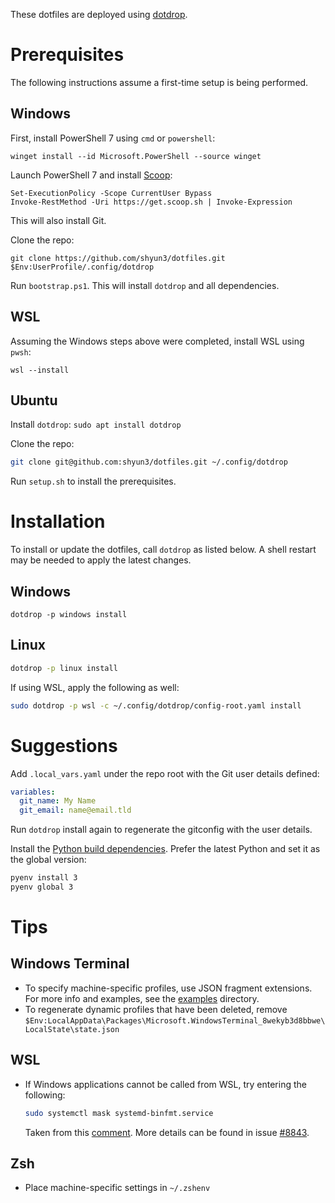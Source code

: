 These dotfiles are deployed using [dotdrop](https://dotdrop.readthedocs.io/en/latest/).

# Prerequisites

The following instructions assume a first-time setup is being performed.

## Windows

First, install PowerShell 7 using `cmd` or `powershell`:
```pwsh
winget install --id Microsoft.PowerShell --source winget
```

Launch PowerShell 7 and install [Scoop](https://scoop.sh/):
```pwsh
Set-ExecutionPolicy -Scope CurrentUser Bypass
Invoke-RestMethod -Uri https://get.scoop.sh | Invoke-Expression
```
This will also install Git.

Clone the repo:
```pwsh
git clone https://github.com/shyun3/dotfiles.git $Env:UserProfile/.config/dotdrop
```

Run `bootstrap.ps1`. This will install `dotdrop` and all dependencies.

## WSL

Assuming the Windows steps above were completed, install WSL using `pwsh`:
```pwsh
wsl --install
```

## Ubuntu

Install `dotdrop`: `sudo apt install dotdrop`

Clone the repo:
```sh
git clone git@github.com:shyun3/dotfiles.git ~/.config/dotdrop
```

Run `setup.sh` to install the prerequisites.

# Installation

To install or update the dotfiles, call `dotdrop` as listed below. A shell
restart may be needed to apply the latest changes.

## Windows

```pwsh
dotdrop -p windows install
```

## Linux

```sh
dotdrop -p linux install
```

If using WSL, apply the following as well:
```sh
sudo dotdrop -p wsl -c ~/.config/dotdrop/config-root.yaml install
```

# Suggestions

Add `.local_vars.yaml` under the repo root with the Git user details defined:
```yaml
variables:
  git_name: My Name
  git_email: name@email.tld
```
Run `dotdrop` install again to regenerate the gitconfig with the user details.

Install the [Python build dependencies][python-build-deps]. Prefer the latest
Python and set it as the global version:
```zsh
pyenv install 3
pyenv global 3
```

# Tips

## Windows Terminal

* To specify machine-specific profiles, use JSON fragment extensions. For more
  info and examples, see the [examples](examples/) directory.
* To regenerate dynamic profiles that have been deleted, remove
  `$Env:LocalAppData\Packages\Microsoft.WindowsTerminal_8wekyb3d8bbwe\LocalState\state.json`

## WSL

* If Windows applications cannot be called from WSL, try entering the
  following:
  ```sh
  sudo systemctl mask systemd-binfmt.service
  ```
  Taken from this [comment][wsl-interop-comment]. More details can be found in
  issue [#8843](https://github.com/microsoft/WSL/issues/8843).

## Zsh

* Place machine-specific settings in `~/.zshenv`

[python-build-deps]: https://github.com/pyenv/pyenv?tab=readme-ov-file#install-python-build-dependencies
[wsl-conf]: https://docs.microsoft.com/en-us/windows/wsl/wsl-config#per-distribution-configuration-options-with-wslconf
[wsl-interop-comment]: https://github.com/microsoft/WSL/issues/8843#issuecomment-1624028222
